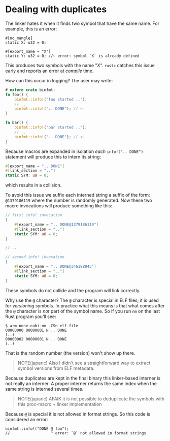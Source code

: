 # Dealing with duplicates

The linker hates it when it finds two symbol that have the same name.
For example, this is an error:

``` rust,ignore
#[no_mangle]
static X: u32 = 0;

#[export_name = "X"]
static Y: u32 = 0; //~ error: symbol `X` is already defined
```

This produces two symbols with the name "X".
`rustc` catches this issue early and reports an error at *compile* time.

How can this occur in logging?
The user may write:

``` rust
# extern crate binfmt;
fn foo() {
    binfmt::info!("foo started ..");
    // ..
    binfmt::info!(".. DONE"); // <-
}

fn bar() {
    binfmt::info!("bar started ..");
    // ..
    binfmt::info!(".. DONE"); // <-
}
```

Because macros are expanded in isolation *each* `info!(".. DONE")` statement will produce this to intern its string:

``` rust
#[export_name = ".. DONE"]
#[link_section = ".."]
static SYM: u8 = 0;
```

which results in a collision.

To avoid this issue we suffix each interned string a suffix of the form: `@1379186119` where the number is randomly generated.
Now these two macro invocations will produce something like this:

``` rust
// first info! invocation
{
    #[export_name = ".. DONE@1379186119"]
    #[link_section = ".."]
    static SYM: u8 = 0;
}

// ..

// second info! invocation
{
    #[export_name = ".. DONE@346188945"]
    #[link_section = ".."]
    static SYM: u8 = 0;
}
```

These symbols do not collide and the program will link correctly.

Why use the `@` character?
The `@` character is special in ELF files; it is used for *versioning* symbols.
In practice what this means is that what comes after the `@` character is *not* part of the symbol name.
So if you run `nm` on the last Rust program you'll see:

``` console
$ arm-none-eabi-nm -CSn elf-file
00000000 00000001 N .. DONE
(..)
00000002 00000001 N .. DONE
(..)
```

That is the random number (the version) won't show up there.

> NOTE(japaric) Also I didn't see a straightforward way to extract symbol versions from ELF metadata.

Because duplicates are kept in the final binary this linker-based interner is not really an interner.
A proper interner returns the same index when the same string is interned several times.

> NOTE(japaric) AFAIK it is not possible to deduplicate the symbols with this proc-macro + linker implementation

Because `@` is special it is not allowed in format strings.
So this code is considered an error:

``` console
binfmt::info!("DONE @ foo");
//                  ^ error: `@` not allowed in format strings
```
